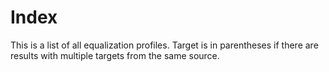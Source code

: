 # Index
This is a list of all equalization profiles. Target is in parentheses if there are results with multiple targets
from the same source.
